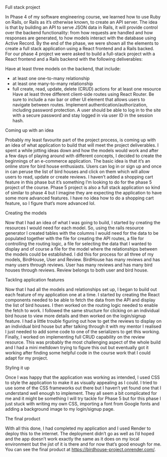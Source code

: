 Full stack project

In Phase 4 of my software engineering course, we learned how to use Ruby on Rails, or Rails as it’s otherwise known, to create an API server. The idea is that by building an API to serve JSON data in Rails, it will provide control over the backend functionality: from how requests are handled and how responses are generated, to how models interact with the database using Active Record. By the end of the phase, we were shown all the elements to create a full stack application using a React frontend and a Rails backed. For our phase 4 project we were asked to build a full-stack project with a React frontend and a Rails backend with the following deliverables:

Have at least three models on the backend, that include:
- at least one one-to-many relationship
- at least one many-to-many relationship
- full create, read, update, delete (CRUD) actions for at least one resource
Have at least three different client-side routes using React Router. Be sure to include a nav bar or other UI element that allows users to navigate between routes.
Implement authentication/authorization, including password protection. A user should be able to log in to the site with a secure password and stay logged in via user ID in the session hash.

Coming up with an idea

Probably my least favourite part of the project process, is coming up with an idea of what application to build that will meet the project deliverables. I spent a while jotting ideas down and how the models would work and after a few days of playing around with different concepts, I decided to create the beginnings of an e-commerce application. The basic idea is that it’s an online store for bird house enthusiasts. Users can log in or sign up and once in can peruse the list of bird houses and click on them which will allow users to read, update or create reviews. I haven’t added a shopping cart feature in this phase but it’s something I’m looking to do for the phase 5 project of the course. Phase 5 project is also a full stack application so kind of similar to phase 4 but I imagine they are expecting the application to have some more advanced features. I have no idea how to do a shopping cart feature, so I figure that’s more advanced lol.

Creating the models

Now that I had an idea of what I was going to build, I started by creating the resources I would need for each model. So, using the rails resource generator I created tables with the columns I would need for the data to be populated together with the file for creating the API routes, a file for controlling the routing logic, a file for selecting the data that I wanted to display and of course a file for the model where the relationships between the models could be established. I did this for process for all three of my models, BirdHouse, User and Review. BirdHouse has many reviews and has many users through reviews. User has many reviews and has many bird houses through reviews. Review belongs to both user and bird house.

Tackling application features

Now that I had all the models and relationships set up, I began to build out each feature of my application one at a time. I started by creating the React components needed to be able to fetch the data from the API and display the list of bird houses. I then worked on the routing logic needed to enable the fetch to work. I followed the same structure for clicking on an individual bird house to view more details and then worked on the login/signup feature. I had a little trouble figuring out how to get the reviews to display on an individual bird house but after talking through it with my mentor I realised I just needed to add some code to one of the serializers to get this working. Finally, I worked on implementing full CRUD capability on the review resource. This was probably the most challenging aspect of the whole build and I had a mini meltdown trying to figure this out but eventually got it working after finding some helpful code in the course work that I could adapt for my project.

Styling it up

Once I was happy that the application was working as intended, I used CSS to style the application to make it as visually appealing as I could. I tried to use some of the CSS frameworks out there but I haven’t yet found one that I understand well enough to implement. They all seem a bit complicated for me and it might be something I will try tackle for Phase 5 but for this phase I just stuck with writing my own CSS, importing a font from Google fonts and adding a background image to my login/signup page.

The final product

With all this done, I had completed my application and I used Render to deploy this to the internet. The deployment didn’t go as well as I’d hoped and the app doesn’t work exactly the same as it does on my local environment but the jist of it is there and for now that’s good enough for me. You can see the final product at https://birdhouse-project.onrender.com/.
